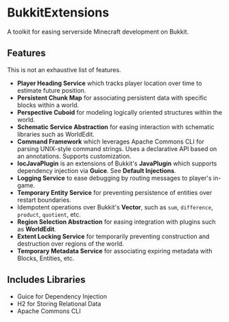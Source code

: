# BukkitExtensions
A toolkit for easing serverside Minecraft development on Bukkit.
## Features
This is not an exhaustive list of features.
- **Player Heading Service** which tracks player location over time to
estimate future position. 
- **Persistent Chunk Map** for associating persistent data with specific
blocks within a world.
- **Perspective Cuboid** for modeling logically oriented structures within the world.
- **Schematic Service Abstraction** for easing interaction with schematic libraries
such as WorldEdit.
- **Command Framework** which leverages Apache Commons CLI for parsing
UNIX-style command strings. Uses a declarative API based on an annotations.
Supports customization.
- **IocJavaPlugin** is an extensions of Bukkit's **JavaPlugin** which
supports dependency injection via **Guice**. See **Default Injections**.
- **Logging Service** to ease debugging by routing messages to player's 
in-game.
- **Temporary Entity Service** for preventing persistence of entities over
restart boundaries. 
- Idempotent operations over Bukkit's **Vector**, such as `sum`, `difference`,
`product`, `quotient`, etc.
- **Region Selection Abstraction** for easing integration with plugins such as **WorldEdit**.
- **Extent Locking Service** for temporarily preventing construction and destruction over regions of the
world.
- **Temporary Metadata Service** for associating expiring metadata with Blocks, Entities, etc.  
  
## Includes Libraries
- Guice for Dependency Injection
- H2 for Storing Relational Data
- Apache Commons CLI
